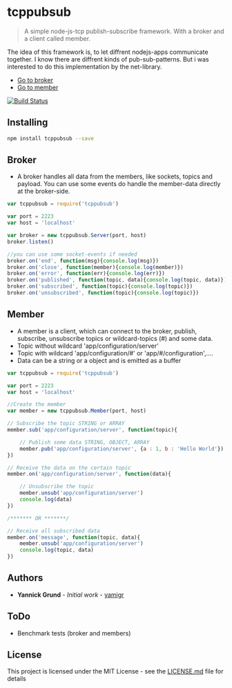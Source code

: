 # tcppubsub

> A simple node-js-tcp publish-subscribe framework. With a broker and a client called member.

The idea of this framework is, to let diffrent nodejs-apps communicate together. I know there are diffrent kinds of pub-sub-patterns. But i was interested to do this implementation by the net-library.

* [Go to broker](#broker)
* [Go to member](#member)


[![Build Status](https://travis-ci.org/yamigr/tcpleveldb.svg?branch=master)](https://travis-ci.org/yamigr/tcpleveldb)

## Installing
```sh
npm install tcppubsub --save
```

<a name="broker"></a>

## Broker

* A broker handles all data from the members, like sockets, topics and payload. You can use some events do handle the member-data directly at the broker-side.

```js
var tcppubsub = require('tcppubsub')

var port = 2223
var host = 'localhost'

var broker = new tcppubsub.Server(port, host)
broker.listen() 

//you can use some socket-events if needed
broker.on('end', function(msg){console.log(msg)})
broker.on('close', function(member){console.log(member)})
broker.on('error', function(err){console.log(err)})
broker.on('published', function(topic, data){console.log(topic, data)})
broker.on('subscribed', function(topic){console.log(topic)})
broker.on('unsubscribed', function(topic){console.log(topic)})
```

<a name="member"></a>

## Member

* A member is a client, which can connect to the broker, publish, subscribe, unsubscribe topics or wildcard-topics (#) and some data.
* Topic without wildcard 'app/configuration/server' 
* Topic with wildcard 'app/configuration/#' or 'app/#/configuration',....
* Data can be a string or a object and is emitted as a buffer

```js
var tcppubsub = require('tcppubsub')

var port = 2223
var host = 'localhost'

//Create the member
var member = new tcppubsub.Member(port, host)

// Subscribe the topic STRING or ARRAY
member.sub('app/configuration/server', function(topic){

    // Publish some data STRING, OBJECT, ARRAY
    member.pub('app/configuration/server', {a : 1, b : 'Hello World'})
})

// Receive the data on the certain topic
member.on('app/configuration/server', function(data){

    // Unsubscribe the topic
    member.unsub('app/configuration/server')
    console.log(data)
})

/******* OR *******/

// Receive all subscribed data
member.on('message', function(topic, data){
    member.unsub('app/configuration/server')
    console.log(topic, data)
})

```

## Authors

* **Yannick Grund** - *Initial work* - [yamigr](https://github.com/yamigr)

## ToDo

* Benchmark tests (broker and members)

## License

This project is licensed under the MIT License - see the [LICENSE.md](lib/LICENSE.md) file for details

